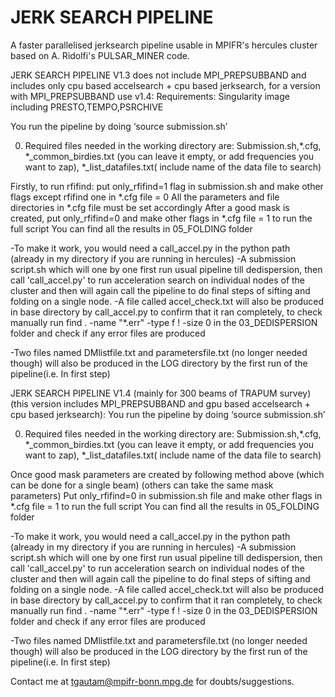 # JERK SEARCH PIPELINE

A faster parallelised jerksearch pipeline usable in MPIFR's hercules cluster based on A. Ridolfi's PULSAR_MINER code.

JERK SEARCH PIPELINE V1.3 does not include MPI_PREPSUBBAND and includes only cpu based accelsearch + cpu based jerksearch, for a version with MPI_PREPSUBBAND use v1.4:
Requirements: Singularity image including PRESTO,TEMPO,PSRCHIVE

You run the pipeline by doing ‘source submission.sh’

0) Required files needed in the working directory are:
 Submission.sh,*.cfg, *_common_birdies.txt (you can leave it empty, or add frequencies you want to zap), *_list_datafiles.txt( include name of the data file to search)

Firstly, to run rfifind: put only_rfifind=1 flag in submission.sh and make other flags except rfifind one in *.cfg file = 0
All the parameters and file directories in *.cfg file must be set accordingly
After a good mask is created, put only_rfifind=0 and make other flags in *.cfg file = 1 to run the full script
You can find all the results in 05_FOLDING folder

-To make it work, you would need a call_accel.py in the python path (already in my directory if you are running in hercules)
-A submission script.sh which will one by one first run usual pipeline till dedispersion, then call 'call_accel.py' to run acceleration search on individual nodes of the cluster and then will again call the pipeline to do final steps of sifting and folding on a single node.
-A file called accel_check.txt will also be produced in base directory by call_accel.py to confirm that it ran completely, to check manually run find . -name "*.err" -type f ! -size 0 in the 03_DEDISPERSION folder and check if any error files are produced

-Two files named DMlistfile.txt and parametersfile.txt (no longer needed though) will also be produced in the LOG directory by the first run of the pipeline(i.e. In first step)

JERK SEARCH PIPELINE V1.4 (mainly for 300 beams of TRAPUM survey) (this version includes MPI_PREPSUBBAND and gpu based accelsearch + cpu based jerksearch):
You run the pipeline by doing ‘source submission.sh’

0) Required files needed in the working directory are:
 Submission.sh,*.cfg, *_common_birdies.txt (you can leave it empty, or add frequencies you want to zap), *_list_datafiles.txt( include name of the data file to search)

Once good mask parameters are created by following method above (which can be done for a single beam) (others can take the same mask parameters)
Put only_rfifind=0 in submission.sh file and make other flags in *.cfg file = 1 to run the full script
You can find all the results in 05_FOLDING folder

-To make it work, you would need a call_accel.py in the python path (already in my directory if you are running in hercules)
-A submission script.sh which will one by one first run usual pipeline till dedispersion, then call 'call_accel.py' to run acceleration search on individual nodes of the cluster and then will again call the pipeline to do final steps of sifting and folding on a single node.
-A file called accel_check.txt will also be produced in base directory by call_accel.py to confirm that it ran completely, to check manually run find . -name "*.err" -type f ! -size 0 in the 03_DEDISPERSION folder and check if any error files are produced

-Two files named DMlistfile.txt and parametersfile.txt (no longer needed though) will also be produced in the LOG directory by the first run of the pipeline(i.e. In first step)



Contact me at tgautam@mpifr-bonn.mpg.de for doubts/suggestions.
